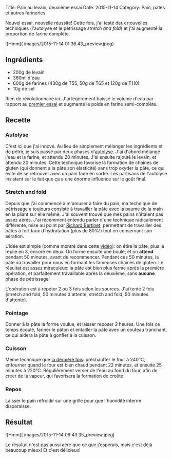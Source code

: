 Title: Pain au levain, deuxième essai
Date: 2015-11-14
Category: Pain, pâtes et autres farineries

Nouvel essai, nouvelle réussite! Cette fois, j'ai testé deux nouvelles techniques (l'autolyse et le pétrissage *stretch and fold*) et j'ai augmenté la proportion de farine complète.

![Hmm](
images/2015-11-14 01.36.43_preview.jpeg)

## Ingrédients

- 200g de levain
- 360ml d'eau
- 600g de farines (430g de T55, 50g de T65 et 120g de T110)
- 10g de sel

Rien de révolutionnaire ici. J'ai légèrement baissé le volume d'eau par rapport au [premier essai](/pain-au-levain-premier-essai) et augmenté le poids en farine semi-complète.

## Recette

### Autolyse

C'est ici que j'ai innové. Au lieu de simplement mélanger les ingrédients et de pétrir, je suis passé par deux phases d'[autolyse](http://www.abreadaday.com/the-autolyse-method/). J'ai d'abord mélangé l'eau et la farine, et attendu 20 minutes. J'ai ensuite rajouté le levain, et attendu 20 minutes. Cette technique favorise la formation de chaînes de gluten (qui donnent à la pâte son élasticité) sans trop oxyder la pâte, ce qui évite de se retrouver avec un pain fade en sortie. Les partisans de l'autolyse insistent sur le fait que ça a une énorme influence sur le goût final.

### Stretch and fold

Depuis que j'ai commencé à m'amuser à faire du pain, ma technique de pétrissage a toujours consisté à travailler la pâte avec la paume de la main en la pliant sur elle même. J'ai souvent trouvé que mes pains n'étaient pas assez aérés. J'ai récemment entendu parler d'une technique radicalement différente, mise au point par [Richard Bertinet](https://www.youtube.com/watch?v=kXV8mayG3W0), permettant de travailler des pâtes à fort taux d'hydratation (plus de 80%!) tout en conservant son aération.

L'idée est simple (comme montré dans cette [vidéo](https://www.youtube.com/watch?v=VrcTHcLQ_GM)): on étire la pâte, plus la replie en 3, encore en deux. On forme ensuite une boule, et on **attend** pendant 50 minutes, avant de recommencer. Pendant ces 50 minutes, la pâte va travailler pour nous en formant les fameuses chaînes de gluten. Le résultat est assez miraculeux: la pâte est bien plus ferme après la première opération, et parfaitement travaillable après la deuxième, sans **aucune** phase de pétrissage!

L'opération est à répéter 2 ou 3 fois selon les sources. J'ai tenté 2 fois (stretch and fold, 50 minutes d'attente, stretch and fold, 50 minutes d'attente).

### Pointage

Donner à la pâte la forme voulue, et laisser reposer 2 heures. Une fois ce temps écoulé, fariner le pâton et entailler la pâte avec un couteau tranchant, ce qui aidera la pâte à gonfler à la cuisson.

### Cuisson

Même technique que [la dernière fois](/pain-au-levain-premier-essai): préchauffer le four à 240°C, enfourner quand le four est bien chaud pendant 22 minutes, et ensuite 25 minutes à 220°C. Régulièrement verser de l'eau au fond du four, afin de créer de la vapeur, qui favorisera la formation de croûte.

### Repos

Laisser le pain refroidir sur une grille pour que l'humidité interne disparaisse.


## Résultat

![Hmm](
images/2015-11-14 09.43.35_preview.jpeg)

Le résultat n'est pas aussi aéré que ce que j'espérais, mais c'est déjà beaucoup mieux! Et c'est délicieux!
